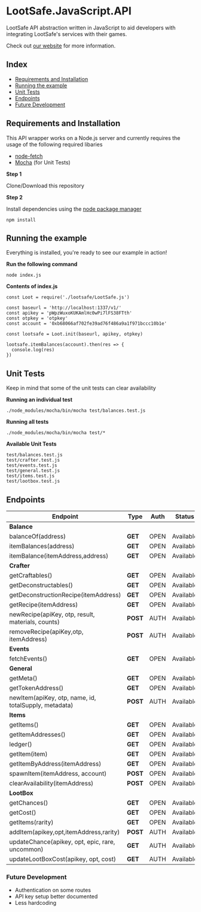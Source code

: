 # LootSafe.JavaScript.API

LootSafe API abstraction written in JavaScript to aid developers with integrating LootSafe's services with their games.

Check out [our website](http://lootsafe.io/) for more information.

## Index

* [Requirements and Installation](#requirements-and-installation)
* [Running the example](#running-the-example)
* [Unit Tests](#unit-tests)
* [Endpoints](#endpoints)
* [Future Development](#future-development)

## Requirements and Installation

This API wrapper works on a Node.js server and currently requires the usage of the following required libaries

* [node-fetch](https://www.npmjs.com/package/node-fetch)
* [Mocha](https://github.com/mochajs/mocha) (for Unit Tests)

**Step 1** 

Clone/Download this repository

**Step 2** 

Install dependencies using the [node package manager](https://www.npmjs.com/get-npm)

  ```npm install``` 

## Running the example

Everything is installed, you're ready to see our example in action!

**Run the following command**

```
node index.js
```

**Contents of index.js**

```
const Loot = require('./lootsafe/LootSafe.js')

const baseurl = 'http://localhost:1337/v1/'
const apikey = 'pWpzWuxoKUKAmlHc0wPi7lFS38FTth'
const otpkey = 'otpkey'
const account = '0xb68066af702fe39ad76f486a9a1f971bccc10b1e'

const lootsafe = Loot.init(baseurl, apikey, otpkey)

lootsafe.itemBalances(account).then(res => {
  console.log(res)
})    
```

## Unit Tests

Keep in mind that some of the unit tests can clear availability 

**Running an individual test**

```
./node_modules/mocha/bin/mocha test/balances.test.js
```

**Running all tests**

```
./node_modules/mocha/bin/mocha test/*
```

**Available Unit Tests**

```
test/balances.test.js
test/crafter.test.js
test/events.test.js
test/general.test.js
test/items.test.js
test/lootbox.test.js
```

## Endpoints
 Endpoint  | Type | Auth | Status |
|---|---|---|---|
| **Balance**   |   |   |   |
| balanceOf(address)  | **GET**  | OPEN  | Available |
| itemBalances(address)  | **GET**  | OPEN  | Available |
| itemBalance(itemAddress,address)  | **GET**  | OPEN   | Available |
| **Crafter**   |   |   |   |
| getCraftables()  | **GET**  | OPEN   | Available |
| getDeconstructables()  | **GET**  | OPEN   | Available |
| getDeconstructionRecipe(itemAddress)  | **GET**  | OPEN   | Available |
| getRecipe(itemAddress) | **GET**  | OPEN   | Available |
| newRecipe(apiKey, otp, result, materials, counts)  | **POST**  | AUTH   | Available |
| removeRecipe(apiKey,otp, itemAddress)  | **POST**  | AUTH   | Available 
| **Events**  |   |   |   |
| fetchEvents()  | **GET**  | OPEN   | Available |
| **General**  |   |   |   |
| getMeta()  | **GET**  | OPEN   | Available |
| getTokenAddress()  | **GET**  | OPEN   | Available |
| newItem(apiKey, otp, name, id, totalSupply, metadata) | **POST**  | AUTH   | Available |
| **Items**  |   |   |   |
| getItems()  | **GET**  | OPEN   | Available |
| getItemAddresses()  | **GET**  | OPEN   | Available |
| ledger()  | **GET**  | OPEN   | Available |
| getItem(item)  | **GET**  | OPEN   | Available |
| getItemByAddress(itemAddress) | **GET**  | OPEN   | Available |
| spawnItem(itemAddress, account) | **POST**  | OPEN   | Available |
| clearAvailability(itemAddress) | **POST**  | OPEN   | Available |
| **LootBox** |   |   |   |
| getChances()  | **GET**  | OPEN   | Available |
| getCost()  | **GET**  | OPEN   | Available |
| getItems(rarity)  | **GET**  | OPEN   | Available |
| addItem(apikey,opt,itemAddress,rarity)  | **POST**  | AUTH  | Available |
| updateChance(apikey, opt, epic, rare, uncommon) | **GET**  | AUTH  | Available |
| updateLootBoxCost(apikey, opt, cost)  | **GET**  | AUTH  | Available |

### Future Development
* Authentication on some routes
* API key setup better documented
* Less hardcoding
